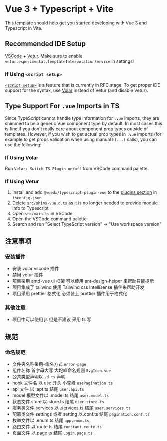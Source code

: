 # Vue 3 + Typescript + Vite

This template should help get you started developing with Vue 3 and Typescript in Vite.

## Recommended IDE Setup

[VSCode](https://code.visualstudio.com/) + [Vetur](https://marketplace.visualstudio.com/items?itemName=octref.vetur). Make sure to enable `vetur.experimental.templateInterpolationService` in settings!

### If Using `<script setup>`

[`<script setup>`](https://github.com/vuejs/rfcs/pull/227) is a feature that is currently in RFC stage. To get proper IDE support for the syntax, use [Volar](https://marketplace.visualstudio.com/items?itemName=johnsoncodehk.volar) instead of Vetur (and disable Vetur).

## Type Support For `.vue` Imports in TS

Since TypeScript cannot handle type information for `.vue` imports, they are shimmed to be a generic Vue component type by default. In most cases this is fine if you don't really care about component prop types outside of templates. However, if you wish to get actual prop types in `.vue` imports (for example to get props validation when using manual `h(...)` calls), you can use the following:

### If Using Volar

Run `Volar: Switch TS Plugin on/off` from VSCode command palette.

### If Using Vetur

1. Install and add `@vuedx/typescript-plugin-vue` to the [plugins section](https://www.typescriptlang.org/tsconfig#plugins) in `tsconfig.json`
2. Delete `src/shims-vue.d.ts` as it is no longer needed to provide module info to Typescript
3. Open `src/main.ts` in VSCode
4. Open the VSCode command palette
5. Search and run "Select TypeScript version" -> "Use workspace version"

## 注意事项

### 安装插件

- 安装 volar vscode 插件
- 禁用 vetur 插件
- 项目采用 antd-vue ui 框架 可以使用 ant-design-helper 来帮助只能提示
- 项目集成了 tailwind 使用 Tailwind css Intellisense 插件来帮助开发
- 项目采用 prettier 格式化 必须装上 prettier 插件用于格式化

### 其他注意

- 项目中可以使用 js 但是不建议 采用 ts 写

## 规范

### 命名规范

- 文件夹名称采用-命名方式 `error-page`
- 组件名称 首字母大写 大坨峰命名规则 `SvgIcon.vue`
- 公共类型声明以 `.d.ts` 声明
- hook 文件名 以 use 开头 小驼峰 `usePagination.ts`
- api 文件 以 .apt.ts 结尾 `user.api.ts`
- model 模型文件以 .model.ts 结尾 `user.model.ts`
- 状态文件 store 以.store.ts 结尾 `user.store.ts`
- 服务类文件 services 以 .services.ts 结尾 `user.services.ts`
- 配置类文件 settings 或者 setting 以.conf.ts 结尾 `pagination.conf.ts`
- 枚举文件以 .enum.ts 结尾 `app.enum.ts`
- 路由文件 以.route.ts 结尾 `constant.route.ts`
- 页面文件 以.page.ts 结尾 `Login.page.ts`
